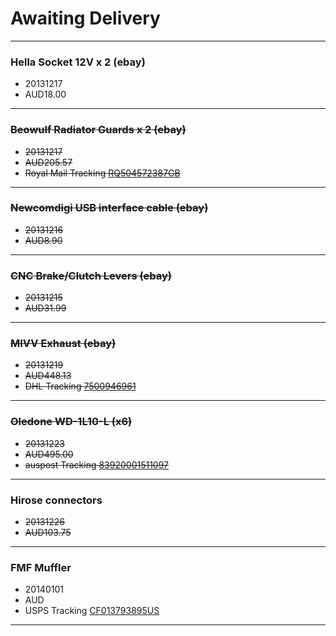 # Awaiting Delivery

----

### Hella Socket 12V x 2 (ebay)

* 20131217
* AUD18.00

----

### ~~Beowulf Radiator Guards x 2 (ebay)~~

* ~~20131217~~
* ~~AUD205.57~~
* ~~Royal Mail Tracking [RQ504572387GB](http://www.royalmail.com/track-trace?trackNumber=RQ504572387GB)~~

----

### ~~Newcomdigi USB interface cable (ebay)~~

* ~~20131216~~
* ~~AUD8.90~~

----

### ~~CNC Brake/Clutch Levers (ebay)~~

* ~~20131215~~
* ~~AUD31.99~~

----

### ~~MIVV Exhaust (ebay)~~

* ~~20131219~~
* ~~AUD448.13~~
* ~~DHL Tracking [7500946961](http://www.dhl.com/cgi-bin/tracking.pl?TID=IT_ITA&LAN=ITA&docheck=on&AWB=7500946961)~~

----

### ~~Oledone WD-1L10-L (x6)~~

* ~~20131223~~
* ~~AUD495.00~~
* ~~auspost Tracking [83920001511097](http://auspost.com.au/track/track.html?id=83920001511097)~~

----

### Hirose connectors

* ~~20131226~~
* ~~AUD103.75~~

----

### FMF Muffler

* 20140101
* AUD
* USPS Tracking [CF013793895US](https://tools.usps.com/go/TrackConfirmAction!input.action?origTrackNum=CF013793895US)

----

